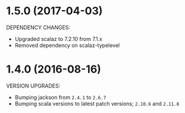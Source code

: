 # 1.5.0 (2017-04-03)

DEPENDENCY CHANGES:

- Upgraded scalaz to 7.2.10 from 7.1.x
- Removed dependency on scalaz-typelevel

# 1.4.0 (2016-08-16)

VERSION UPGRADES:

- Bumping jackson from `2.4.1` to `2.6.7`
- Bumping scala versions to latest patch versions; `2.10.6` and `2.11.8`
